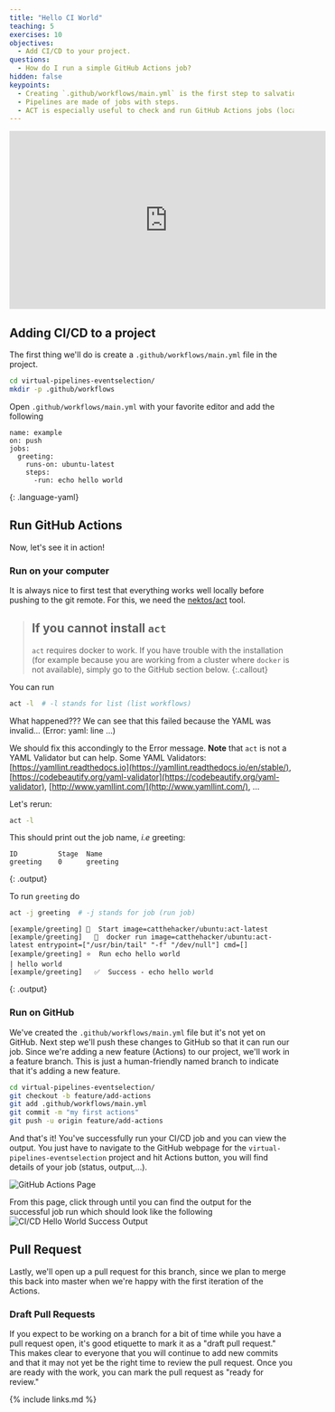 ```yaml
---
title: "Hello CI World"
teaching: 5
exercises: 10
objectives:
  - Add CI/CD to your project.
questions:
  - How do I run a simple GitHub Actions job?
hidden: false
keypoints:
  - Creating `.github/workflows/main.yml` is the first step to salvation.
  - Pipelines are made of jobs with steps.
  - ACT is especially useful to check and run GitHub Actions jobs (locally) before pushing changes.
---
```

<iframe width="560" height="315" src="https://www.youtube.com/embed/iAOMjGiksUc" frameborder="0" allow="accelerometer; autoplay; clipboard-write; encrypted-media; gyroscope; picture-in-picture" allowfullscreen></iframe>

## Adding CI/CD to a project

The first thing we'll do is create a `.github/workflows/main.yml` file in the project.
```bash
cd virtual-pipelines-eventselection/
mkdir -p .github/workflows
```

Open `.github/workflows/main.yml` with your favorite editor and add the following
~~~
name: example
on: push
jobs:
  greeting:
    runs-on: ubuntu-latest
    steps:
      -run: echo hello world
~~~
{: .language-yaml}

## Run GitHub Actions

Now, let's see it in action!

### Run on your computer

It is always nice to first test that everything works well locally before
pushing to the git remote. For this, we need the [nektos/act](https://github.com/nektos/act) tool.

> ## If you cannot install `act`
> `act` requires docker to work. If you have trouble with the installation
> (for example because you are working from a cluster where `docker` is not
> available), simply go to the GitHub section below.
{:.callout}

You can run
```bash
act -l  # -l stands for list (list workflows)
```

What happened??? We can see that this failed because the YAML was invalid... (Error: yaml: line ...)

We should fix this accondingly to the Error message. **Note** that `act` is not a YAML Validator but can help. Some YAML Validators: [https://yamllint.readthedocs.io](https://yamllint.readthedocs.io/en/stable/), [https://codebeautify.org/yaml-validator](https://codebeautify.org/yaml-validator), [http://www.yamllint.com/](http://www.yamllint.com/), ...

Let's rerun:
```bash
act -l
```
This should print out the job name, *i.e* greeting:
<!--![Hello world list]({{site.baseurl}}/fig/act_list_greeting.png)-->

```
ID          Stage  Name
greeting    0      greeting
```
{: .output}

To run `greeting` do

```bash
act -j greeting  # -j stands for job (run job)
```

<!--![greeting job]({{site.baseurl}}/fig/act_run_greeting.png)-->
```
[example/greeting] 🚀  Start image=catthehacker/ubuntu:act-latest
[example/greeting]   🐳  docker run image=catthehacker/ubuntu:act-latest entrypoint=["/usr/bin/tail" "-f" "/dev/null"] cmd=[]
[example/greeting] ⭐  Run echo hello world
| hello world
[example/greeting]   ✅  Success - echo hello world
```
{: .output}

### Run on GitHub

We've created the `.github/workflows/main.yml` file but it's not yet on GitHub. Next step we'll push these changes to GitHub so that it can run our job.
Since we're adding a new feature (Actions) to our project, we'll work in a feature branch. This is just a human-friendly named branch to indicate that it's adding a new feature.

```bash
cd virtual-pipelines-eventselection/
git checkout -b feature/add-actions
git add .github/workflows/main.yml
git commit -m "my first actions"
git push -u origin feature/add-actions
```

And that's it! You've successfully run your CI/CD job and you can view the output. You just have to navigate to the GitHub webpage for the `virtual-pipelines-eventselection` project and hit Actions button, you will find details of your job (status, output,...).

![GitHub Actions Page]({{site.baseurl}}/fig/actions_commits_page.png)

From this page, click through until you can find the output for the successful job run which should look like the following
![CI/CD Hello World Success Output]({{site.baseurl}}/fig/actions_first_ci-cd_success.png)


## Pull Request

Lastly, we'll open up a pull request for this branch, since we plan to merge this back into master when we're happy with the first iteration of the Actions.

### Draft Pull Requests

If you expect to be working on a branch for a bit of time while you have a pull request open, it's good etiquette to mark it as a "draft pull request." This makes clear to everyone that you will continue to add new commits and that it may not yet be the right time to review the pull request. Once you are ready with the work, you can mark the pull request as "ready for review."

{% include links.md %}
